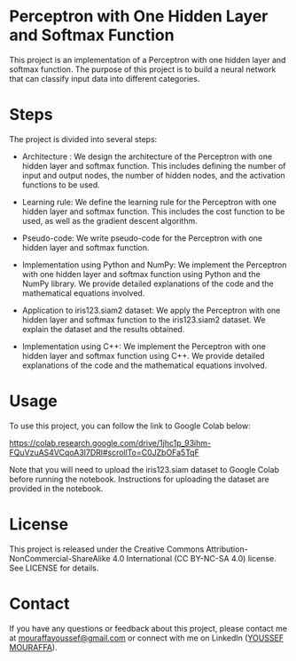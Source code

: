 # Perceptron with One Hidden Layer and Softmax Function
This project is an implementation of a Perceptron with one hidden layer and softmax function. The purpose of this project is to build a neural network that can classify input data into different categories.

# Steps
The project is divided into several steps:

 - Architecture : We design the architecture of the Perceptron with one hidden layer and softmax function. This includes defining the number of input and    output nodes, the number of hidden nodes, and the activation functions to be used.

 - Learning rule: We define the learning rule for the Perceptron with one hidden layer and softmax function. This includes the cost function to be used,    as well as the gradient descent algorithm.

 - Pseudo-code: We write pseudo-code for the Perceptron with one hidden layer and softmax function.

 - Implementation using Python and NumPy: We implement the Perceptron with one hidden layer and softmax function using Python and the NumPy library. We      provide detailed explanations of the code and the mathematical equations involved.

 - Application to iris123.siam2 dataset: We apply the Perceptron with one hidden layer and softmax function to the iris123.siam2 dataset. We explain the    dataset and the results obtained.

 - Implementation using C++: We implement the Perceptron with one hidden layer and softmax function using C++. We provide detailed explanations of the      code and the mathematical equations involved.

# Usage
To use this project, you can follow the link to Google Colab below:

https://colab.research.google.com/drive/1jhc1p_93ihm-FQuVzuAS4VCqoA3l7DRl#scrollTo=C0JZbOFa5TqF

Note that you will need to upload the iris123.siam dataset to Google Colab before running the notebook. Instructions for uploading the dataset are provided in the notebook.

# License
This project is released under the Creative Commons Attribution-NonCommercial-ShareAlike 4.0 International (CC BY-NC-SA 4.0) license. See LICENSE for details.

# Contact
If you have any questions or feedback about this project, please contact me at mouraffayoussef@gmail.com or connect with me on LinkedIn ([YOUSSEF MOURAFFA](https://www.linkedin.com/in/youssef-mouraffa-316663201/)).
